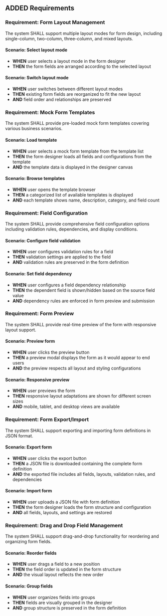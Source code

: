 ## ADDED Requirements

### Requirement: Form Layout Management
The system SHALL support multiple layout modes for form design, including single-column, two-column, three-column, and mixed layouts.

#### Scenario: Select layout mode
- **WHEN** user selects a layout mode in the form designer
- **THEN** the form fields are arranged according to the selected layout

#### Scenario: Switch layout mode
- **WHEN** user switches between different layout modes
- **THEN** existing form fields are reorganized to fit the new layout
- **AND** field order and relationships are preserved

### Requirement: Mock Form Templates
The system SHALL provide pre-loaded mock form templates covering various business scenarios.

#### Scenario: Load template
- **WHEN** user selects a mock form template from the template list
- **THEN** the form designer loads all fields and configurations from the template
- **AND** the template data is displayed in the designer canvas

#### Scenario: Browse templates
- **WHEN** user opens the template browser
- **THEN** a categorized list of available templates is displayed
- **AND** each template shows name, description, category, and field count

### Requirement: Field Configuration
The system SHALL provide comprehensive field configuration options including validation rules, dependencies, and display conditions.

#### Scenario: Configure field validation
- **WHEN** user configures validation rules for a field
- **THEN** validation settings are applied to the field
- **AND** validation rules are preserved in the form definition

#### Scenario: Set field dependency
- **WHEN** user configures a field dependency relationship
- **THEN** the dependent field is shown/hidden based on the source field value
- **AND** dependency rules are enforced in form preview and submission

### Requirement: Form Preview
The system SHALL provide real-time preview of the form with responsive layout support.

#### Scenario: Preview form
- **WHEN** user clicks the preview button
- **THEN** a preview modal displays the form as it would appear to end users
- **AND** the preview respects all layout and styling configurations

#### Scenario: Responsive preview
- **WHEN** user previews the form
- **THEN** responsive layout adaptations are shown for different screen sizes
- **AND** mobile, tablet, and desktop views are available

### Requirement: Form Export/Import
The system SHALL support exporting and importing form definitions in JSON format.

#### Scenario: Export form
- **WHEN** user clicks the export button
- **THEN** a JSON file is downloaded containing the complete form definition
- **AND** the exported file includes all fields, layouts, validation rules, and dependencies

#### Scenario: Import form
- **WHEN** user uploads a JSON file with form definition
- **THEN** the form designer loads the form structure and configuration
- **AND** all fields, layouts, and settings are restored

### Requirement: Drag and Drop Field Management
The system SHALL support drag-and-drop functionality for reordering and organizing form fields.

#### Scenario: Reorder fields
- **WHEN** user drags a field to a new position
- **THEN** the field order is updated in the form structure
- **AND** the visual layout reflects the new order

#### Scenario: Group fields
- **WHEN** user organizes fields into groups
- **THEN** fields are visually grouped in the designer
- **AND** group structure is preserved in the form definition
